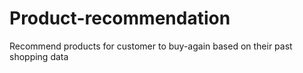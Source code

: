 # Product-recommendation
Recommend products for customer to buy-again based on their past shopping data

